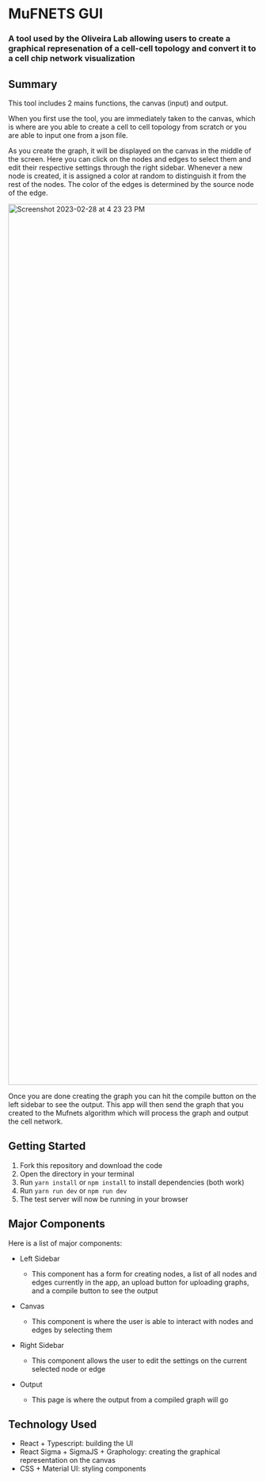 # MuFNETS GUI

### A tool used by the Oliveira Lab allowing users to create a graphical represenation of a cell-cell topology and convert it to a cell chip network visualization

## Summary

This tool includes 2 mains functions, the canvas (input) and output.

When you first use the tool, you are immediately taken to the canvas, which is where are you able to create a cell to cell topology from scratch or you are able to input one from a json file.

As you create the graph, it will be displayed on the canvas in the middle of the screen. Here you can click on the nodes and edges to select them and edit their respective settings through the right sidebar. Whenever a new node is created, it is assigned a color at random to distinguish it from the rest of the nodes. The color of the edges is determined by the source node of the edge.

<img width="1779" alt="Screenshot 2023-02-28 at 4 23 23 PM" src="https://user-images.githubusercontent.com/44075324/224884328-7de1cb11-6bf0-4da3-ba3c-2e19dd14b56b.png">

Once you are done creating the graph you can hit the compile button on the left sidebar to see the output. This app will then send the graph that you created to the Mufnets algorithm which will process the graph and output the cell network.

## Getting Started

1. Fork this repository and download the code
2. Open the directory in your terminal
3. Run `yarn install` or `npm install` to install dependencies (both work)
4. Run `yarn run dev` or `npm run dev`
5. The test server will now be running in your browser

## Major Components

Here is a list of major components:

- Left Sidebar

  - This component has a form for creating nodes, a list of all nodes and edges currently in the app, an upload button for uploading graphs, and a compile button to see the output

- Canvas

  - This component is where the user is able to interact with nodes and edges by selecting them

- Right Sidebar

  - This component allows the user to edit the settings on the current selected node or edge

- Output
  - This page is where the output from a compiled graph will go

## Technology Used

- React + Typescript: building the UI
- React Sigma + SigmaJS + Graphology: creating the graphical representation on the canvas
- CSS + Material UI: styling components
